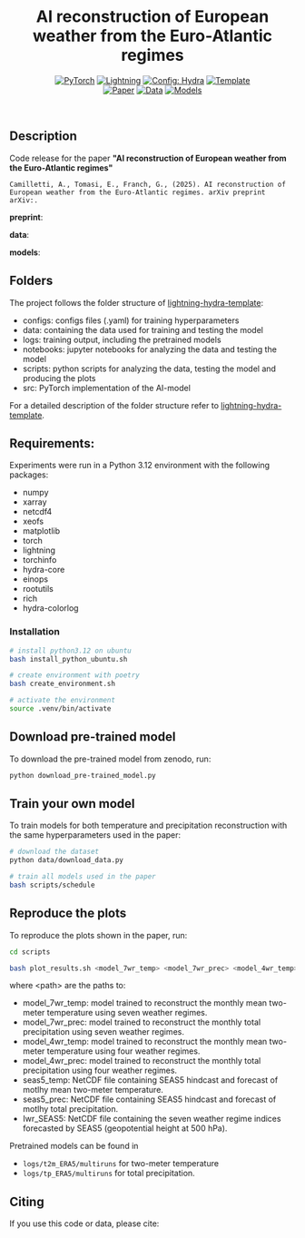 <div align="center">

# AI reconstruction of European weather from the Euro-Atlantic regimes

<a href="https://pytorch.org/get-started/locally/"><img alt="PyTorch" src="https://img.shields.io/badge/PyTorch-ee4c2c?logo=pytorch&logoColor=white"></a>
<a href="https://pytorchlightning.ai/"><img alt="Lightning" src="https://img.shields.io/badge/-Lightning-792ee5?logo=pytorchlightning&logoColor=white"></a>
<a href="https://hydra.cc/"><img alt="Config: Hydra" src="https://img.shields.io/badge/Config-Hydra-89b8cd"></a>
<a href="https://github.com/ashleve/lightning-hydra-template"><img alt="Template" src="https://img.shields.io/badge/-Lightning--Hydra--Template-017F2F?style=flat&logo=github&labelColor=gray"></a><br>
[![Paper](http://img.shields.io/badge/paper-arxiv.2407.02089-B31B1B.svg)](https://arxiv.org/abs/2407.02089)
[![Data](http://img.shields.io/badge/Data-Zenodo-4b44ce.svg)](https://doi.org/10.5281/zenodo.13692016)
[![Models](http://img.shields.io/badge/Models-Zenodo-4b44ce.svg)](https://doi.org/10.5281/zenodo.13594332)

</div>

<br>

## Description

Code release for the paper <b>"AI reconstruction of European weather from the Euro-Atlantic regimes"</b>

```
Camilletti, A., Tomasi, E., Franch, G., (2025). AI reconstruction of European weather from the Euro-Atlantic regimes. arXiv preprint arXiv:.
```

<b>preprint</b>: 

<b>data</b>: 

<b>models</b>: 

## Folders
The project follows the folder structure of [lightning-hydra-template](https://github.com/ashleve/lightning-hydra-template):
  - configs: configs files (.yaml) for training hyperparameters
  - data: containing the data used for training and testing the model
  - logs: training output, including the pretrained models
  - notebooks: jupyter notebooks for analyzing the data and testing the model
  - scripts: python scripts for analyzing the data, testing the model and producing the plots
  - src: PyTorch implementation of the AI-model

For a detailed description of the folder structure refer to [lightning-hydra-template](https://github.com/ashleve/lightning-hydra-template).

## Requirements:
Experiments were run in a Python 3.12 environment with the following packages:

  - numpy
  - xarray
  - netcdf4
  - xeofs
  - matplotlib
  - torch
  - lightning
  - torchinfo
  - hydra-core
  - einops
  - rootutils
  - rich
  - hydra-colorlog


### Installation

```bash
# install python3.12 on ubuntu
bash install_python_ubuntu.sh

# create environment with poetry
bash create_environment.sh

# activate the environment
source .venv/bin/activate 
```

## Download pre-trained model
To download the pre-trained model from zenodo, run:

```bash
python download_pre-trained_model.py
```

## Train your own model
To train models for both temperature and precipitation reconstruction with the same hyperparameters used in the paper:

```bash
# download the dataset
python data/download_data.py

# train all models used in the paper
bash scripts/schedule
```

## Reproduce the plots
To reproduce the plots shown in the paper, run:

```bash
cd scripts

bash plot_results.sh <model_7wr_temp> <model_7wr_prec> <model_4wr_temp> <model_4wr_prec> <seas5_temp> <seas5_prec> <Iwr_SEAS5>
```

where <texttt>\<path\></texttt> are the paths to:
  - model_7wr_temp: model trained to reconstruct the monthly mean two-meter temperature using seven weather regimes.
  - model_7wr_prec: model trained to reconstruct the monthly total precipitation using seven weather regimes.
  - model_4wr_temp: model trained to reconstruct the monthly mean two-meter  temperature using four weather regimes.
  - model_4wr_prec: model trained to reconstruct the monthly total precipitation using four weather regimes.
  - seas5_temp: NetCDF file containing SEAS5 hindcast and forecast of motlhy mean two-meter temperature.
  - seas5_prec: NetCDF file containing SEAS5 hindcast and forecast of motlhy total precipitation.
  - Iwr_SEAS5: NetCDF file containing the seven weather regime indices forecasted by SEAS5 (geopotential height at 500 hPa).

Pretrained models can be found in 
  - <code>logs/t2m_ERA5/multiruns</code> for two-meter temperature
  - <code>logs/tp_ERA5/multiruns</code> for total precipitation.

## Citing

If you use this code or data, please cite:
